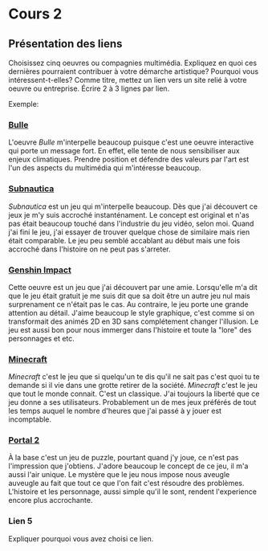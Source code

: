 # Cours 2
## Présentation des liens
Choisissez cinq oeuvres ou compagnies multimédia. Expliquez en quoi ces dernières pourraient contribuer à votre démarche artistique? Pourquoi vous intéressent-t-elles? Comme titre, mettez un lien vers un site relié à votre oeuvre ou entreprise. Écrire 2 à 3 lignes par lien.

Exemple: 
### [Bulle](https://www.onf.ca/interactif/bulle/) 
L'oeuvre *Bulle* m'interpelle beaucoup puisque c'est une oeuvre interactive qui porte un message fort. En effet, elle tente de nous sensibiliser aux enjeux climatiques. Prendre position et défendre des valeurs par l'art est l'un des aspects du multimédia qui m'intéresse beaucoup. 

### [Subnautica](https://unknownworlds.com/subnautica/)
*Subnautica* est un jeu qui m'interpelle beaucoup. Dès que j'ai découvert ce jeux je m'y suis accroché instanténament. Le concept est original et n'as pas était beaucoup touché dans l'industrie du jeu vidéo, selon moi. Quand j'ai fini le jeu, j'ai essayer de trouver quelque chose de similaire mais rien était comparable. Le jeu peu semblé accablant au début mais une fois accroché dans l'histoire on ne peut pas s'arreter. 

### [Genshin Impact](https://genshin.hoyoverse.com/en/) 
Cette oeuvre est un jeu que j'ai découvert par une amie. Lorsqu'elle m'a dit que le jeu était gratuit je me suis dit que sa doit être un autre jeu nul mais surprenament ce n'était pas le cas. Au contraire, le jeu porte une grande attention au détail. J'aime beaucoup le style graphique, c'est comme si on transformait des animés 2D en 3D sans complétement changer l'illusion. Le jeu est aussi bon pour nous immerger dans l'histoire et toute la "lore" des personnages et etc.

### [Minecraft](https://www.minecraft.net) 
*Minecraft* c'est le jeu que si quelqu'un te dis qu'il ne sait pas c'est quoi tu te demande si il vie dans une grotte retirer de la société. *Minecraft* c'est le jeu que tout le monde connait. C'est un classique. J'ai toujours la liberté que ce jeu donne a ses utilisateurs. Probablement un de mes jeux préférés de tout les temps auquel le nombre d'heures que j'ai passé à y jouer est incomptable.

### [Portal 2](https://www.thinkwithportals.com/index.php)
À la base c'est un jeu de puzzle, pourtant quand j'y joue, ce n'est pas l'impression que j'obtiens. J'adore beaucoup le concept de ce jeu, il m'a aussi l'air unique. Le mystère que le jeu nous impose nous aveugle auveugle au fait que tout ce que l'on fait c'est résoudre des problèmes. L'histoire et les personnage, aussi simple qu'il le sont, rendent l'experience encore plus accrochante.

### Lien 5 
Expliquer pourquoi vous avez choisi ce lien. 

